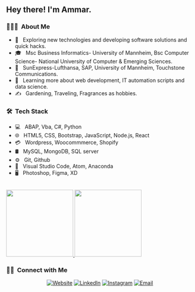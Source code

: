 <h2> Hey there! I'm Ammar.</h2>

<h3> 👨🏻‍💻 &nbsp;About Me </h3>

- 🤔 &nbsp; Exploring new technologies and developing software solutions and quick hacks.
- 🎓 &nbsp; Msc Business Informatics- University of Mannheim, Bsc Computer Science- National University of Computer & Emerging Sciences.
- 💼 &nbsp; SunExpress-Lufthansa, SAP, University of Mannheim, Touchstone Communications.
- 🌱 &nbsp; Learning more about web development, IT automation scripts and data science.
- ✍️ &nbsp; Gardening, Traveling, Fragrances as hobbies.

<h3> 🛠 &nbsp;Tech Stack</h3>

- 💻 &nbsp;
  ABAP, Vba, C#, Python
- 🌐 &nbsp; HTML5, CSS, Bootstrap, JavaScript, Node.js, React
- 💳 &nbsp;  Wordpress, Woocommmerce, Shopify
- 🛢 &nbsp;
  MySQL, MongoDB, SQL server
- ⚙️ &nbsp;
  Git, Github
- 🔧 &nbsp;
 Visual Studio Code, Atom, Anaconda
- 🖥 &nbsp;
 Photoshop, Figma, XD

<br/>

<a href="https://github.com/AVS1508">
  <img height="180em" src="https://github-readme-stats.vercel.app/api?username=syedammar111&theme=buefy&show_icons=true" />
  <img height="180em" src="https://github-readme-stats.vercel.app/api/top-langs/?username=syedammar111&theme=buefy&layout=compact" />
</a>

<br/>

<h3> 🤝🏻 &nbsp;Connect with Me </h3>

<p align="center">
<a href="https://www.syedammarilyas.com/"><img alt="Website" src="https://img.shields.io/badge/Website-www.syedammarilyas.com-blue?style=flat-square&logo=google-chrome"></a>
<a href="https://www.linkedin.com/in/syedammarilyas/"><img alt="LinkedIn" src="https://img.shields.io/badge/LinkedIn-syedammarilyas-blue?style=flat-square&logo=linkedin"></a>
<a href="https://www.instagram.com/syedammarilyas/"><img alt="Instagram" src="https://img.shields.io/badge/Instagram-syedammarilyas-blue?style=flat-square&logo=instagram"></a>
<a href="mailto:syedammarilyas@hotmail.com"><img alt="Email" src="https://img.shields.io/badge/Email-syedammarilyas@hotmail.com-blue?style=flat-square&logo=gmail"></a>
</p>
